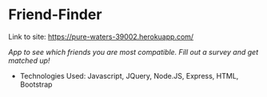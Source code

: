 # Friend-Finder
 
 Link to site: https://pure-waters-39002.herokuapp.com/

*App to see which friends you are most compatible. Fill out a survey and get matched up!*

* Technologies Used: Javascript, JQuery, Node.JS, Express, HTML, Bootstrap
